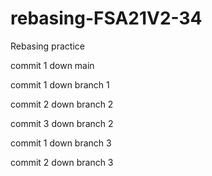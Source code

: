 # rebasing-FSA21V2-34
Rebasing practice

commit 1 down main

commit 1 down branch 1

commit 2 down branch 2

commit 3 down branch 2

commit 1 down branch 3

commit 2 down branch 3
